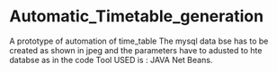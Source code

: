 # Automatic_Timetable_generation
A prototype of automation of time_table
The mysql data bse has to be created as shown in jpeg and the parameters have to adusted to hte databse as in the code
Tool USED is :
JAVA Net Beans.
